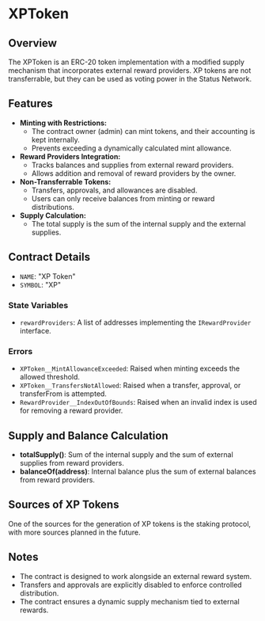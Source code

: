 # XPToken

## Overview

The XPToken is an ERC-20 token implementation with a modified supply mechanism that incorporates external reward providers.
XP tokens are not transferrable, but they can be used as voting power in the Status Network.

## Features
- **Minting with Restrictions:**
  - The contract owner (admin) can mint tokens, and their accounting is kept internally.
  - Prevents exceeding a dynamically calculated mint allowance.
- **Reward Providers Integration:**
  - Tracks balances and supplies from external reward providers.
  - Allows addition and removal of reward providers by the owner.
- **Non-Transferrable Tokens:**
  - Transfers, approvals, and allowances are disabled.
  - Users can only receive balances from minting or reward distributions.
- **Supply Calculation:**
  - The total supply is the sum of the internal supply and the external supplies.

## Contract Details

- `NAME`: "XP Token"
- `SYMBOL`: "XP"

### State Variables
- `rewardProviders`: A list of addresses implementing the `IRewardProvider` interface.

### Errors
- `XPToken__MintAllowanceExceeded`: Raised when minting exceeds the allowed threshold.
- `XPToken__TransfersNotAllowed`: Raised when a transfer, approval, or transferFrom is attempted.
- `RewardProvider__IndexOutOfBounds`: Raised when an invalid index is used for removing a reward provider.

## Supply and Balance Calculation
- **totalSupply()**: Sum of the internal supply and the sum of external supplies from reward providers.
- **balanceOf(address)**: Internal balance plus the sum of external balances from reward providers.

## Sources of XP Tokens
One of the sources for the generation of XP tokens is the staking protocol, with more sources planned in the future.

## Notes
- The contract is designed to work alongside an external reward system.
- Transfers and approvals are explicitly disabled to enforce controlled distribution.
- The contract ensures a dynamic supply mechanism tied to external rewards.


